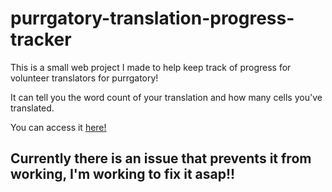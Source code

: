 # purrgatory-translation-progress-tracker

This is a small web project I made to help keep track of progress for volunteer translators for purrgatory!

It can tell you the word count of your translation and how many cells you've translated.

You can access it [here!](https://nyutie.github.io/purrgatory-translation-progress-tracker/)

## Currently there is an issue that prevents it from working, I'm working to fix it asap!!
